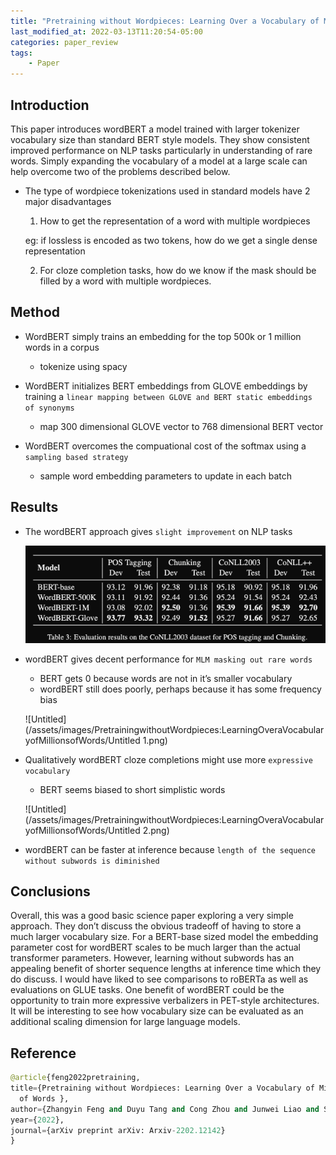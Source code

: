 ```yaml
---
title: "Pretraining without Wordpieces: Learning Over a Vocabulary of Millions of Words"
last_modified_at: 2022-03-13T11:20:54-05:00
categories: paper_review
tags:
	- Paper
---
```

## Introduction

This paper introduces wordBERT a model trained with larger tokenizer vocabulary size than standard BERT style models. They show consistent improved performance on NLP tasks particularly in understanding of rare words. Simply expanding the vocabulary of a model at a large scale can help overcome two of the problems described below.

- The type of wordpiece tokenizations used in standard models have 2 major disadvantages
    
    1) How to get the representation of a word with multiple wordpieces
    
    eg: if lossless is encoded as two tokens, how do we get a single dense representation
    
    2) For cloze completion tasks, how do we know if the mask should be filled by a word with multiple wordpieces.
    

## Method

- WordBERT simply trains an embedding for the top 500k or 1 million words in a corpus
    - tokenize using spacy
    
- WordBERT initializes BERT embeddings from GLOVE embeddings by training a `linear mapping between GLOVE and BERT static embeddings of synonyms`
    - map 300 dimensional GLOVE vector to 768 dimensional BERT vector

- WordBERT overcomes the compuational cost of the softmax using a `sampling based strategy`
    - sample word embedding parameters to update in each batch

## Results

- The wordBERT approach gives `slight improvement` on NLP tasks
    
    ![Untitled](/assets/images/PretrainingwithoutWordpieces:LearningOveraVocabularyofMillionsofWords/Untitled.png)
    
- wordBERT gives decent performance for `MLM masking out rare words`
    - BERT gets 0 because words are not in it’s smaller vocabulary
    - wordBERT still does poorly, perhaps because it has some frequency bias
    
    ![Untitled](/assets/images/PretrainingwithoutWordpieces:LearningOveraVocabularyofMillionsofWords/Untitled 1.png)
    
- Qualitatively wordBERT cloze completions might use more `expressive vocabulary`
    - BERT seems biased to short simplistic words
    
    ![Untitled](/assets/images/PretrainingwithoutWordpieces:LearningOveraVocabularyofMillionsofWords/Untitled 2.png)
    
- wordBERT can be faster at inference because `length of the sequence without subwords is diminished`

## Conclusions

Overall, this was a good basic science paper exploring a very simple approach. They don’t discuss the obvious tradeoff of having to store a much larger vocabulary size. For a BERT-base sized model the embedding parameter cost for wordBERT scales to be much larger than the actual transformer parameters. However, learning without subwords has an appealing benefit of shorter sequence lengths at inference time which they do discuss. I would have liked to see comparisons to roBERTa as well as evaluations on GLUE tasks. One benefit of wordBERT could be the opportunity to train more expressive verbalizers in PET-style architectures. It will be interesting to see how vocabulary size can be evaluated as an additional scaling dimension for large language models. 

## Reference

```python
@article{feng2022pretraining,
title={Pretraining without Wordpieces: Learning Over a Vocabulary of Millions
  of Words },
author={Zhangyin Feng and Duyu Tang and Cong Zhou and Junwei Liao and Shuangzhi Wu and Xiaocheng Feng and Bing Qin and Yunbo Cao and Shuming Shi },
year={2022},
journal={arXiv preprint arXiv: Arxiv-2202.12142}
}
```